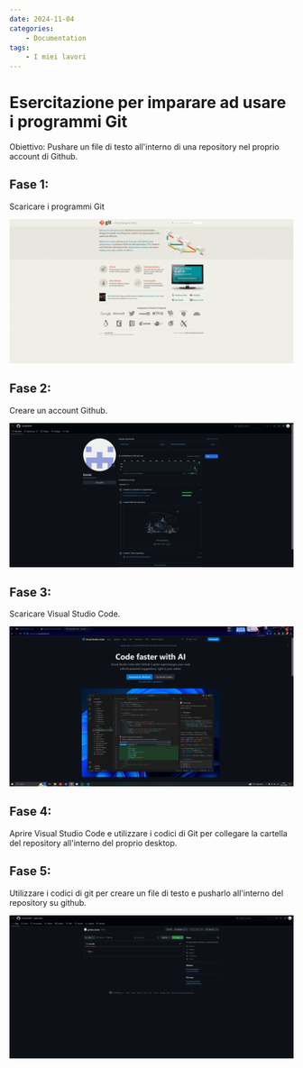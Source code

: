 ```yaml
---
date: 2024-11-04
categories:
    - Documentation
tags:
    - I miei lavori
---
```


# Esercitazione per imparare ad usare i programmi Git

Obiettivo: Pushare un file di testo all'interno di una repository nel proprio account di Github.

## Fase 1:
Scaricare i programmi Git 

![programmi git](programmi-git.png)

## Fase 2:
Creare un account Github.

![account github](account-github.png)

## Fase 3:
Scaricare Visual Studio Code.

![Visual Studio Code](visual-studio-code.png)

## Fase 4:
Aprire Visual Studio Code e utilizzare i codici di Git per collegare la cartella del repository all'interno del proprio desktop.

## Fase 5:
Utilizzare i codici di git per creare un file di testo e pusharlo all'interno del repository su github.

![Test 1](test-1.png)